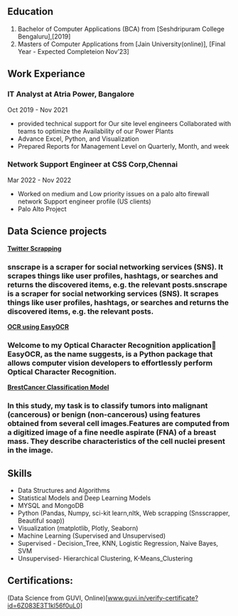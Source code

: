## Education
1. Bachelor of Computer Applications (BCA) from [Seshdripuram College Bengaluru],[2019]
2. Masters of Computer Applications from [Jain University(online)], [Final Year - Expected Completeion Nov’23]

## Work Experiance
### IT Analyst at Atria Power, Bangalore
Oct 2019 - Nov 2021
- provided technical support for Our site level engineers Collaborated with teams to optimize the Availability of our Power Plants
- Advance Excel, Python, and Visualization
- Prepared Reports for Management Level on Quarterly, Month, and week

### Network Support Engineer at CSS Corp,Chennai 
Mar 2022 - Nov 2022
- Worked on medium and Low priority issues on a palo alto firewall network Support engineer profile (US clients)
- Palo Alto Project

## Data Science projects 

<a href="https://github.com/Akashyap26/TwitterScrapping"> **Twitter Scrapping** <a> 
  
### snscrape is a scraper for social networking services (SNS). It scrapes things like user profiles, hashtags, or searches and returns the discovered items, e.g. the relevant posts.snscrape is a scraper for social networking services (SNS). It scrapes things like user profiles, hashtags, or searches and returns the discovered items, e.g. the relevant posts.
  
<a href="https://github.com/Akashyap26/BizCardX_OCR"> **OCR using EasyOCR** <a> 

### Welcome to my Optical Character Recognition application🤗 EasyOCR, as the name suggests, is a Python package that allows computer vision developers to effortlessly perform Optical Character Recognition.

<a href="https://github.com/Akashyap26/BrestCancerDetection"> **BrestCancer Classification Model** <a> 

### In this study, my task is to classify tumors into malignant (cancerous) or benign (non-cancerous) using features obtained from several cell images.Features are computed from a digitized image of a fine needle aspirate (FNA) of a breast mass. They describe characteristics of the cell nuclei present in the image.

## Skills
- Data Structures and Algorithms
- Statistical Models and Deep Learning Models
- MYSQL and MongoDB
- Python (Pandas, Numpy, sci-kit learn,nltk, Web scrapping (Snsscrapper, Beautiful soap))
- Visualization (matplotlib, Plotly, Seaborn)
- Machine Learning (Supervised and Unsupervised)
- Supervised - Decision_Tree, KNN, Logistic Regression, Naive Bayes, SVM
- Unsupervised- Hierarchical Clustering, K-Means_Clustering   

## Certifications:
(Data Science from GUVI, Online)[www.guvi.in/verify-certificate?id=6Z083E3T1kl56f0uL0]


